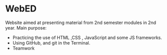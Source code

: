 # WebED

Website aimed at presenting material from 2nd semester modules in 2nd year.
Main purpose:
  * Practicing the use of HTML ,CSS , JavaScript and some JS frameworks.
  * Using GitHub, and git in the Terminal.
  * Teamwork
